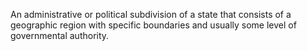 An administrative or political subdivision of a state that consists of a geographic region with specific boundaries and usually some level of governmental authority.
